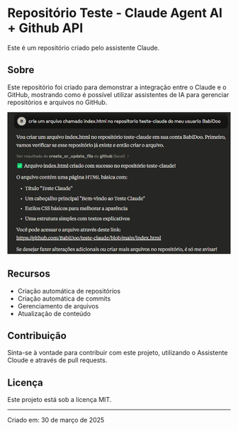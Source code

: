 # Repositório Teste - Claude Agent AI + Github API

Este é um repositório criado pelo assistente Claude.

## Sobre

Este repositório foi criado para demonstrar a integração entre o Claude e o GitHub, mostrando como é possível utilizar assistentes de IA para gerenciar repositórios e arquivos no GitHub.


![Adicionando o arquivo index.html](image.png)


## Recursos

- Criação automática de repositórios
- Criação automática de commits
- Gerenciamento de arquivos
- Atualização de conteúdo


## Contribuição

Sinta-se à vontade para contribuir com este projeto, utilizando o Assistente Cloude e através de pull requests.

## Licença

Este projeto está sob a licença MIT.

---
Criado em: 30 de março de 2025

